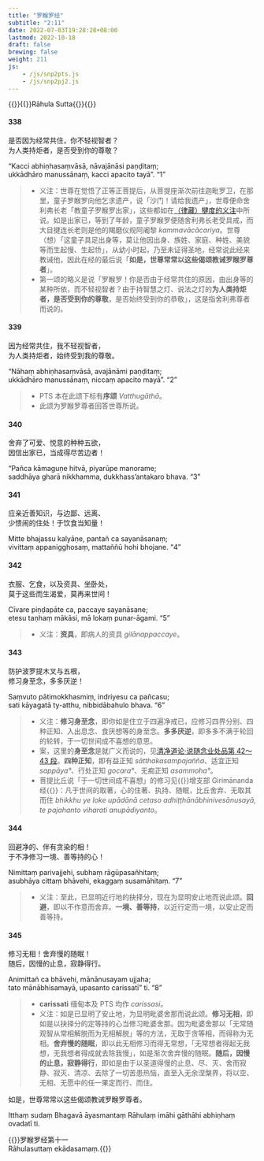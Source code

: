 ```yaml
---
title: "罗睺罗经"
subtitle: "2:11"
date: 2022-07-03T19:28:28+08:00
lastmod: 2022-10-18
draft: false
brewing: false
weight: 211
js:
    - /js/snp2pts.js
    - /js/snp2pj2.js
---
```



{{<subtitle>}}{{<suttalink src="snp2.11">}}Rāhula Sutta{{</suttalink>}}{{</subtitle>}}

#### 338

是否因为经常共住，你不轻视智者？  
为人类持炬者，是否受到你的尊敬？

“Kacci abhiṇhasaṃvāsā, nāvajānāsi paṇḍitaṃ;  
ukkādhāro manussānaṃ, kacci apacito tayā”. <q>1</q>

> - 义注：世尊在觉悟了正等正菩提后，从菩提座渐次前往迦毗罗卫，在那里，童子罗睺罗向他乞求遗产，说「沙门！请给我遗产」，世尊便命舍利弗长老「教童子罗睺罗出家」，这些都如在[（律藏）犍度的义注](/atthakatha/samantapasadika/301/#105)中所说。如是出家已，等到了年龄，童子罗睺罗便随舍利弗长老受具戒，而大目揵连长老则是他的羯磨仪规阿阇黎 *kammavācācariya*。世尊（想）「这童子具足出身等，莫让他因出身、族姓、家庭、种姓、美貌等而生起慢、生起㤭」，从幼小时起，乃至未证得圣地，经常说此经来教诫他，因此在经的最后说「**如是，世尊常常以这些偈颂教诫罗睺罗尊者**」。
> - 第一颂的略义是说「罗睺罗！你是否由于经常共住的原因，由出身等的某种所依，而不轻视智者？由于持智慧之灯、说法之灯的**为人类持炬者，是否受到你的尊敬**，是否始终受到你的恭敬」，这是指舍利弗尊者而说的。

#### 339

因为经常共住，我不轻视智者，  
为人类持炬者，始终受到我的尊敬。

“Nāhaṃ abhiṇhasaṃvāsā, avajānāmi paṇḍitaṃ;  
ukkādhāro manussānaṃ, niccaṃ apacito mayā”. <q>2</q>

> - PTS 本在此颂下标有**序颂** *Vatthugāthā*。
> - 此颂为罗睺罗尊者回答世尊所说。

#### 340

舍弃了可爱、悦意的种种五欲，  
因信出家已，当成得尽苦边者！

“Pañca kāmaguṇe hitvā, piyarūpe manorame;  
saddhāya gharā nikkhamma, dukkhass’antakaro bhava. <q>3</q>

#### 341

应亲近善知识，与边鄙、远离、  
少愦闹的住处！于饮食当知量！

Mitte bhajassu kalyāṇe, pantañ ca sayanāsanaṃ;  
vivittaṃ appanigghosaṃ, mattaññū hohi bhojane. <q>4</q>

#### 342

衣服、乞食，以及资具、坐卧处，  
莫于这些而生渴爱，莫再来世间！

Cīvare piṇḍapāte ca, paccaye sayanāsane;  
etesu taṇhaṃ mākāsi, mā lokaṃ punar-āgami. <q>5</q>

> - 义注：**资具**，即病人的资具 *gilānappaccaye*。

#### 343

防护波罗提木叉与五根，  
修习身至念，多多厌逆！

Saṃvuto pātimokkhasmiṃ, indriyesu ca pañcasu;  
sati kāyagatā ty-atthu, nibbidābahulo bhava. <q>6</q>

> - 义注：**修习身至念**，即你如是住立于四遍净戒已，应修习四界分别、四种正知、入出息念、食厌想等的身至念。**多多厌逆**，即多多不满于轮回的轮转，于一切世间成不喜想的意思。
> - 案，这里的**身至念**是就广义而说的，见[清净道论·说随念业处品第 42～43 段](/visuddhimagga/08/#42)。**四种正知**，即有益正知 *sātthakasampajañña*、适宜正知 *sappāya°*、行处正知 *gocara°*、无痴正知 *asammoha°*。
> - 菩提比丘说「于一切世间成不喜想」的修习见{{<suttalink src="an10.60">}}增支部 Girimānanda 经{{</suttalink>}}：凡于世间的取著，心的住著、执持、随眠，比丘舍弃、无取其而住 *bhikkhu ye loke upādānā cetaso adhiṭṭhānābhinivesānusayā, te pajahanto viharati anupādiyanto*。

#### 344

回避净的、伴有贪染的相！  
于不净修习一境、善等持的心！

Nimittaṃ parivajjehi, subhaṃ rāgūpasañhitaṃ;  
asubhāya cittaṃ bhāvehi, ekaggaṃ susamāhitaṃ. <q>7</q>

> - 义注：至此，已显明近行地的抉择分，现在为显明安止地而说此颂。**回避**，即以不作意而舍弃。**一境、善等持**，以近行定而一境，以安止定而善等持。

#### 345

修习无相！舍弃慢的随眠！  
随后，因慢的止息，寂静得行。

Animittañ ca bhāvehi, mānānusayam ujjaha;  
tato mānābhisamayā, upasanto carissatī” ti. <q>8</q>

> - **carissati** 缅甸本及 PTS 均作 *carissasi*。
> - 义注：如是已显明了安止地，为显明毗婆舍那而说此颂。**修习无相**，即如是以抉择分的定等持的心当修习毗婆舍那。因为毗婆舍那以「无常随观智从常相解脱而为无相解脱」等的方法，无取于贪等相，而得称为无相。**舍弃慢的随眠**，即以此无相修习而得无常想，「无常想者得起无我想，无我想者得成就去除我慢」，如是渐次舍弃慢的随眠。**随后，因慢的止息，寂静得行**，即如是由于以圣道得慢的止息、尽、灭、舍而寂静、寂灭、清凉、去除了一切苦患热恼，直至入无余涅槃界，将以空、无相、无愿中的任一果定而行、而住。

如是，世尊常常以这些偈颂教诫罗睺罗尊者。

Itthaṃ sudaṃ Bhagavā āyasmantaṃ Rāhulaṃ imāhi gāthāhi abhiṇhaṃ ovadatī ti.


{{<eof>}}罗睺罗经第十一<br><span class="pi">Rāhulasuttaṃ ekādasamaṃ.</span>{{</eof>}}